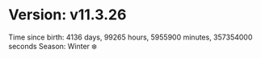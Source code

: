 # Version: v11.3.26
Time since birth: 4136 days, 99265 hours, 5955900 minutes, 357354000 seconds
Season: Winter ❄️
